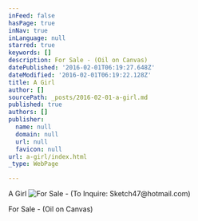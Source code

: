 ```yaml
---
inFeed: false
hasPage: true
inNav: true
inLanguage: null
starred: true
keywords: []
description: For Sale - (Oil on Canvas)
datePublished: '2016-02-01T06:19:27.648Z'
dateModified: '2016-02-01T06:19:22.128Z'
title: A Girl
author: []
sourcePath: _posts/2016-02-01-a-girl.md
published: true
authors: []
publisher:
  name: null
  domain: null
  url: null
  favicon: null
url: a-girl/index.html
_type: WebPage

---
```

A Girl
![For Sale - (To Inquire:  Sketch47@hotmail.com)](https://s3-us-west-2.amazonaws.com/the-grid-img/p/ca4bb701a4e2c8f20f7d866568f0759955f0c760.jpg)

For Sale - (Oil on Canvas)